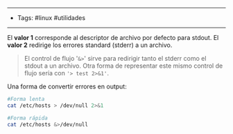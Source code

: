 -------
- Tags: #linux #utilidades
------

El **valor 1** corresponde al descriptor de archivo por defecto para stdout.
El **valor 2** redirige los errores standard (stderr) a un archivo.

> El control de flujo '`&>`' sirve para redirigir tanto el stderr como el stdout a un archivo. Otra forma de representar este mismo control de flujo sería con `'> test 2>&1'`.


Una forma de convertir errores en output:

```BASH
#Forma lenta
cat /etc/hosts > /dev/null 2>&1
```

```BASH
#Forma rápida
cat /etc/hosts &>/dev/null
```